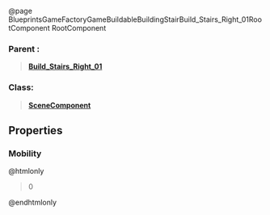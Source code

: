 @page BlueprintsGameFactoryGameBuildableBuildingStairBuild_Stairs_Right_01RootComponent RootComponent
### Parent :
<b><a href="_blueprints_game_factory_game_buildable_building_stair_build__stairs__right_01.html"><blockquote>Build_Stairs_Right_01</blockquote></a></b>
### Class:
<b><a href="_class_script_scene_component.html"><blockquote>SceneComponent</blockquote></a></b>
## Properties
### Mobility
@htmlonly
<blockquote>0</blockquote>
@endhtmlonly

